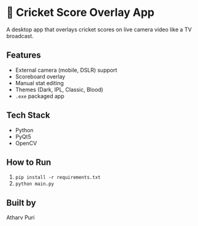 # 🏏 Cricket Score Overlay App

A desktop app that overlays cricket scores on live camera video like a TV broadcast.

## Features
- External camera (mobile, DSLR) support
- Scoreboard overlay
- Manual stat editing
- Themes (Dark, IPL, Classic, Blood)
- `.exe` packaged app

## Tech Stack
- Python
- PyQt5
- OpenCV

## How to Run
1. `pip install -r requirements.txt`
2. `python main.py`

## Built by
Atharv Puri 

